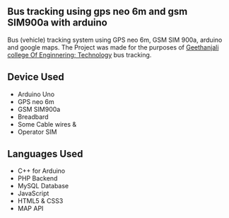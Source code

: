 ## Bus tracking using gps neo 6m and gsm SIM900a with arduino
Bus (vehicle) tracking system using GPS neo 6m, GSM SIM 900a, arduino and google maps. The Project was made for the purposes of <a href="https://just.edu.bd/">Geethanjali college Of Enginnering; Technology</a> bus tracking.

## Device Used
* Arduino Uno
* GPS neo 6m
* GSM SIM900a
* Breadbard
* Some Cable wires &
* Operator SIM

## Languages Used
* C++ for Arduino
* PHP Backend
* MySQL Database
* JavaScript
* HTML5 & CSS3
* MAP API

